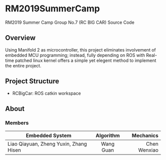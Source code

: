 # RM2019SummerCamp
RM2019 Summer Camp Group No.7 (RC BIG CAR) Source Code

## Overview 

Using Manifold 2 as microcontroller, this project eliminates involvement of embedded MCU programming; instead, fully depending on ROS with Real-time patched linux kernel offers a simple yet elegent method to implement the entire project.

## Project Structure

 - RCBigCar: ROS catkin workspace

## About

### Members

Embedded System|Algorithm|Mechanics
---|:--:|---:
Liao Qiayuan, Zheng Yuxin, Zhang Hisen | Wang Guan | Chen Wenxiao